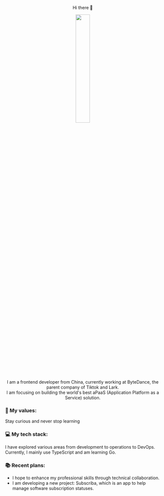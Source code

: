 <p align=center> Hi there 👋 </p>

<div align=center>
  <img src="https://user-images.githubusercontent.com/38303418/228592412-ddbfacc0-4ae1-4a04-9576-6ccfc1f280de.png" width="30%" />
  
  I am a frontend developer from China, currently working at ByteDance, the parent company of Tiktok and Lark.  
  I am focusing on building the world's best aPaaS (Application Platform as a Service) solution.
</div>



### 🌱 My values:

Stay curious and never stop learning  

### 💻 My tech stack:

I have explored various areas from development to operations to DevOps. Currently, I mainly use TypeScript and am learning Go.

### 📚 Recent plans:


- I hope to enhance my professional skills through technical collaboration.
- I am developing a new project: Subscriba, which is an app to help manage software subscription statuses.

<!--
**shadowfish07/shadowfish07** is a ✨ _special_ ✨ repository because its `README.md` (this file) appears on your GitHub profile.

Here are some ideas to get you started:

- 🔭 I’m currently working on ...
- 🌱 I’m currently learning ...
- 👯 I’m looking to collaborate on ...
- 🤔 I’m looking for help with ...
- 💬 Ask me about ...
- 📫 How to reach me: ...
- 😄 Pronouns: ...
- ⚡ Fun fact: ...
-->
